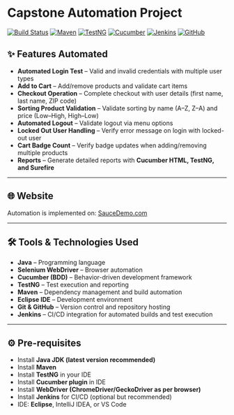﻿# Capstone Automation Project



[![Build Status](https://img.shields.io/badge/build-passing-brightgreen)](#)
[![Maven](https://img.shields.io/badge/Maven-3.9+-blue)](#)
[![TestNG](https://img.shields.io/badge/TestNG-Framework-orange)](#)
[![Cucumber](https://img.shields.io/badge/Cucumber-BDD-green)](#)
[![Jenkins](https://img.shields.io/badge/Jenkins-CI%2FCD-red)](#)
[![GitHub](https://img.shields.io/badge/GitHub-Repository-black)](#) 


## ✨ Features Automated
- **Automated Login Test** – Valid and invalid credentials with multiple user types  
- **Add to Cart** – Add/remove products and validate cart items  
- **Checkout Operation** – Complete checkout with user details (first name, last name, ZIP code)  
- **Sorting Product Validation** – Validate sorting by name (A–Z, Z–A) and price (Low–High, High–Low)  
- **Automated Logout** – Validate logout via menu options  
- **Locked Out User Handling** – Verify error message on login with locked-out user  
- **Cart Badge Count** – Verify badge updates when adding/removing multiple products  
- **Reports** – Generate detailed reports with **Cucumber HTML, TestNG, and Surefire**  

---

## 🌐 Website
Automation is implemented on: [SauceDemo.com](https://www.saucedemo.com/)  

---

## 🛠️ Tools & Technologies Used
- **Java** – Programming language  
- **Selenium WebDriver** – Browser automation  
- **Cucumber (BDD)** – Behavior-driven development framework  
- **TestNG** – Test execution and reporting  
- **Maven** – Dependency management and build automation  
- **Eclipse IDE** – Development environment  
- **Git & GitHub** – Version control and repository hosting  
- **Jenkins** – CI/CD integration for automated builds and test execution  

---

## ⚙️ Pre-requisites
- Install **Java JDK (latest version recommended)**  
- Install **Maven**  
- Install **TestNG** in your IDE  
- Install **Cucumber plugin** in IDE  
- Install **WebDriver (ChromeDriver/GeckoDriver as per browser)**  
- Install **Jenkins** for CI/CD (optional but recommended)  
- IDE: **Eclipse**, IntelliJ IDEA, or VS Code  


